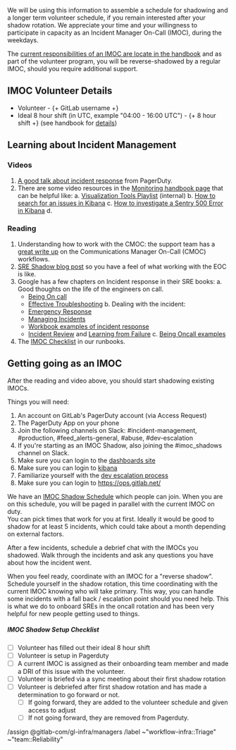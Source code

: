 <!-- title the issue: IMOC Rotation Volunteer - Volunteer Name -->

We will be using this information to assemble a schedule for shadowing and a longer term volunteer schedule, if you remain interested after your shadow rotation. We appreciate your time and your willingness to participate in capacity as an Incident Manager On-Call (IMOC), during the weekdays.

The [current responsibilities of an IMOC are locate in the handbook](https://about.gitlab.com/handbook/engineering/infrastructure/incident-management/#incident-manager-on-call-imoc-responsibilities) and as part of the volunteer program, you will be reverse-shadowed by a regular IMOC, should you require additional support.

## IMOC Volunteer Details
- Volunteer - {+ GitLab username +}
- Ideal 8 hour shift (in UTC, example "04:00 - 16:00 UTC") - {+ 8 hour shift +} (see handbook for [details](https://about.gitlab.com/handbook/engineering/infrastructure/incident-manager-onboarding/index.html#what-are-the-expected-commitments-and-how-do-i-balance-my-normal-job-responsibilities))

## Learning about Incident Management 

### Videos
1. [A good talk about incident response](https://www.youtube.com/watch?v=4ZHFPiRXJls) from PagerDuty.
2. There are some video resources in the [Monitoring handbook page](https://about.gitlab.com/handbook/engineering/monitoring/) that can be helpful like: 
  a. [Visualization Tools Playlist](https://www.youtube.com/playlist?list=PL05JrBw4t0KrDIsPQ68htUUbvCgt9JeQj) (internal)
  b. [How to search for an issues in Kibana](https://youtu.be/fKmwH0aNUQQ)
  c. [How to investigate a Sentry 500 Error in Kibana](https://youtu.be/o02t3V3vHMs)
  d. 

### Reading
1. Understanding how to work with the CMOC: the support team has a [great write up](/handbook/support/workflows/cmoc_workflows.html) on the Communications Manager On-Call (CMOC) workflows.
2. [SRE Shadow blog post](https://about.gitlab.com/blog/2020/04/13/lm-sre-shadow/) so you have a feel of what working with the EOC is like. 
3. Google has a few chapters on Incident response in their SRE books:
  a. Good thoughts on the life of the engineers on call.
   * [Being On call](https://sre.google/sre-book/being-on-call/)
   * [Effective Troubleshooting](https://sre.google/sre-book/effective-troubleshooting/)
  b. Dealing with the incident:
   * [Emergency Response](https://sre.google/sre-book/emergency-response/)
   * [Managing Incidents](https://sre.google/sre-book/managing-incidents/)
   * [Workbook examples of incident response](https://sre.google/workbook/incident-response/)
   * [Incident Review](https://sre.google/sre-book/postmortem-culture/) and [Learning from Failure](https://sre.google/workbook/postmortem-culture/)
  c. [Being Oncall examples](https://sre.google/workbook/on-call/)
4. The [IMOC Checklist](https://gitlab.com/gitlab-com/runbooks/-/blob/master/incidents/general_incidents.md#imoc-checklist) in our runbooks.

## Getting going as an IMOC
After the reading and video above, you should start shadowing existing IMOCs.  

Things you will need:
1. An account on GitLab's PagerDuty account (via Access Request)
2. The PagerDuty App on your phone
3. Join the following channels on Slack: #incident-management, #production, #feed_alerts-general, #abuse, #dev-escalation
4. If you're starting as an IMOC Shadow, also joining the #imoc_shadows channel on Slack.
5. Make sure you can login to the [dashboards site](https://dashboards.gitlab.net/d/RZmbBr7mk/gitlab-triage)
6. Make sure you can login to [kibana](https://log.gprd.gitlab.net/) 
7. Familiarize yourself with the [dev escalation process](/handbook/engineering/development/processes/Infra-Dev-Escalation/process.html)
8. Make sure you can login to https://ops.gitlab.net/

We have an [IMOC Shadow Schedule](https://gitlab.pagerduty.com/schedules#P3HRRXW) which people can join.
When you are on this schedule, you will be paged in parallel with the current IMOC on duty.  
You can pick times that work for you at first.  Ideally it would be good to shadow for at least 5 incidents, which could take about a month depending on external factors.

After a few incidents, schedule a debrief chat with the IMOCs you shadowed.  Walk through the incidents and ask
any questions you have about how the incident went.

When you feel ready, coordinate with an IMOC for a "reverse shadow".  Schedule yourself in the shadow rotation, 
this time coordinating with the current IMOC knowing who will take primary.  This way, you can handle some incidents
with a fall back / escalation point should you need help.  This is what we do to onboard SREs in the oncall rotation 
and has been very helpful for new people getting used to things.

##### IMOC Shadow Setup Checklist
- [ ] Volunteer has filled out their ideal 8 hour shift
- [ ] Volunteer is setup in Pagerduty
- [ ] A current IMOC is assigned as their onboarding team member and made a DRI of this issue with the volunteer.
- [ ] Volunteer is briefed via a sync meeting about their first shadow rotation
- [ ] Volunteer is debriefed after first shadow rotation and has made a determination to go forward or not.
  - [ ] If going forward, they are added to the volunteer schedule and given access to adjust
  - [ ] If not going forward, they are removed from Pagerduty.

/assign @gitlab-com/gl-infra/managers 
/label ~"workflow-infra::Triage" ~"team::Reliability" 
